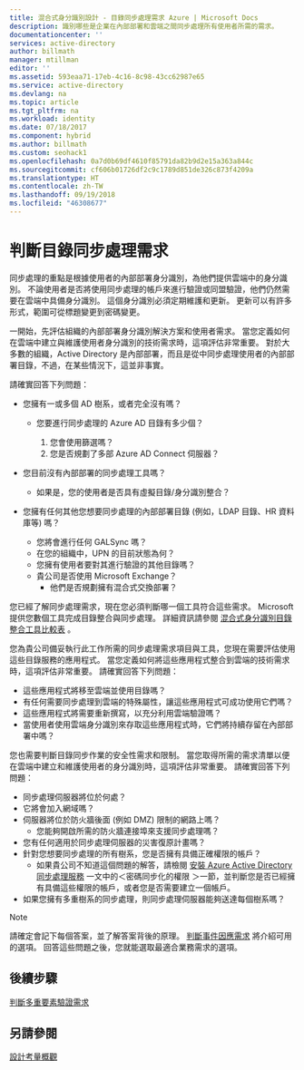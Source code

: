 ```yaml
---
title: 混合式身分識別設計 - 目錄同步處理需求 Azure | Microsoft Docs
description: 識別哪些是企業在內部部署和雲端之間同步處理所有使用者所需的需求。
documentationcenter: ''
services: active-directory
author: billmath
manager: mtillman
editor: ''
ms.assetid: 593eaa71-17eb-4c16-8c98-43cc62987e65
ms.service: active-directory
ms.devlang: na
ms.topic: article
ms.tgt_pltfrm: na
ms.workload: identity
ms.date: 07/18/2017
ms.component: hybrid
ms.author: billmath
ms.custom: seohack1
ms.openlocfilehash: 0a7d0b69df4610f85791da82b9d2e15a363a844c
ms.sourcegitcommit: cf606b01726df2c9c1789d851de326c873f4209a
ms.translationtype: HT
ms.contentlocale: zh-TW
ms.lasthandoff: 09/19/2018
ms.locfileid: "46308677"
---
```

# <a name="determine-directory-synchronization-requirements"></a>判斷目錄同步處理需求
同步處理的重點是根據使用者的內部部署身分識別，為他們提供雲端中的身分識別。 不論使用者是否將使用同步處理的帳戶來進行驗證或同盟驗證，他們仍然需要在雲端中具備身分識別。  這個身分識別必須定期維護和更新。  更新可以有許多形式，範圍可從標題變更到密碼變更。  

一開始，先評估組織的內部部署身分識別解決方案和使用者需求。 當您定義如何在雲端中建立與維護使用者身分識別的技術需求時，這項評估非常重要。  對於大多數的組織，Active Directory 是內部部署，而且是從中同步處理使用者的內部部署目錄，不過，在某些情況下，這並非事實。  

請確實回答下列問題：

* 您擁有一或多個 AD 樹系，或者完全沒有嗎？
  
  * 您要進行同步處理的 Azure AD 目錄有多少個？
    
    1. 您會使用篩選嗎？
    2. 您是否規劃了多部 Azure AD Connect 伺服器？
* 您目前沒有內部部署的同步處理工具嗎？
  
  * 如果是，您的使用者是否具有虛擬目錄/身分識別整合？
* 您擁有任何其他您想要同步處理的內部部署目錄 (例如，LDAP 目錄、HR 資料庫等) 嗎？
  * 您將會進行任何 GALSync 嗎？
  * 在您的組織中，UPN 的目前狀態為何？ 
  * 您擁有使用者要對其進行驗證的其他目錄嗎？
  * 貴公司是否使用 Microsoft Exchange？
    * 他們是否規劃擁有混合式交換部署？

您已經了解同步處理需求，現在您必須判斷哪一個工具符合這些需求。  Microsoft 提供您數個工具完成目錄整合與同步處理。  詳細資訊請參閱 [混合式身分識別目錄整合工具比較表](plan-hybrid-identity-design-considerations-tools-comparison.md) 。 

您為貴公司備妥執行此工作所需的同步處理需求項目與工具，您現在需要評估使用這些目錄服務的應用程式。 當您定義如何將這些應用程式整合到雲端的技術需求時，這項評估非常重要。 請確實回答下列問題：

* 這些應用程式將移至雲端並使用目錄嗎？
* 有任何需要同步處理到雲端的特殊屬性，讓這些應用程式可成功使用它們嗎？
* 這些應用程式將需要重新撰寫，以充分利用雲端驗證嗎？
* 當使用者使用雲端身分識別來存取這些應用程式時，它們將持續存留在內部部署中嗎？

您也需要判斷目錄同步作業的安全性需求和限制。 當您取得所需的需求清單以便在雲端中建立和維護使用者的身分識別時，這項評估非常重要。 請確實回答下列問題：

* 同步處理伺服器將位於何處？
* 它將會加入網域嗎？
* 伺服器將位於防火牆後面 (例如 DMZ) 限制的網路上嗎？
  * 您能夠開啟所需的防火牆連接埠來支援同步處理嗎？
* 您有任何適用於同步處理伺服器的災害復原計畫嗎？
* 針對您想要同步處理的所有樹系，您是否擁有具備正確權限的帳戶？
  * 如果貴公司不知道這個問題的解答，請檢閱 [安裝 Azure Active Directory 同步處理服務](https://msdn.microsoft.com/library/azure/dn757602.aspx#BKMK_CreateAnADAccountForTheSyncService) 一文中的＜密碼同步化的權限 ＞一節，並判斷您是否已經擁有具備這些權限的帳戶，或者您是否需要建立一個帳戶。
* 如果您擁有多重樹系的同步處理，則同步處理伺服器能夠送達每個樹系嗎？

> [!NOTE]
> 請確定會記下每個答案，並了解答案背後的原理。 [判斷事件因應需求](plan-hybrid-identity-design-considerations-incident-response-requirements.md) 將介紹可用的選項。 回答這些問題之後，您就能選取最適合業務需求的選項。
> 
> 

## <a name="next-steps"></a>後續步驟
[判斷多重要素驗證需求](plan-hybrid-identity-design-considerations-multifactor-auth-requirements.md)

## <a name="see-also"></a>另請參閱
[設計考量概觀](plan-hybrid-identity-design-considerations-overview.md)


